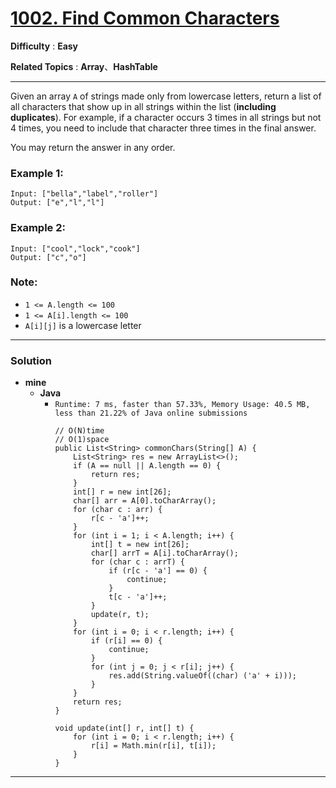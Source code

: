 # [1002. Find Common Characters](https://leetcode.com/problems/find-common-characters/)

**Difficulty** : **Easy**

**Related Topics** : **Array**、**HashTable**

---

Given an array `A` of strings made only from lowercase letters, return a list of all characters that show up in all strings within the list (**including duplicates**).  For example, if a character occurs 3 times in all strings but not 4 times, you need to include that character three times in the final answer.

You may return the answer in any order.

 

### Example 1:
```
Input: ["bella","label","roller"]
Output: ["e","l","l"]
```

### Example 2:
```
Input: ["cool","lock","cook"]
Output: ["c","o"]
```

### Note:
* `1 <= A.length <= 100`
* `1 <= A[i].length <= 100`
* `A[i][j]` is a lowercase letter

---

### Solution
* **mine**
  * **Java**
    * `Runtime: 7 ms, faster than 57.33%, Memory Usage: 40.5 MB, less than 21.22% of Java online submissions`
      ```
      // O(N)time
      // O(1)space
      public List<String> commonChars(String[] A) {
          List<String> res = new ArrayList<>();
          if (A == null || A.length == 0) {
              return res;
          }
          int[] r = new int[26];
          char[] arr = A[0].toCharArray();
          for (char c : arr) {
              r[c - 'a']++;
          }
          for (int i = 1; i < A.length; i++) {
              int[] t = new int[26];
              char[] arrT = A[i].toCharArray();
              for (char c : arrT) {
                  if (r[c - 'a'] == 0) {
                      continue;
                  }
                  t[c - 'a']++;
              }
              update(r, t);
          }
          for (int i = 0; i < r.length; i++) {
              if (r[i] == 0) {
                  continue;
              }
              for (int j = 0; j < r[i]; j++) {
                  res.add(String.valueOf((char) ('a' + i)));
              }
          }
          return res;
      }

      void update(int[] r, int[] t) {
          for (int i = 0; i < r.length; i++) {
              r[i] = Math.min(r[i], t[i]);
          }
      }
      ```
      
---
